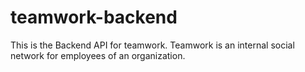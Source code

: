 # teamwork-backend
This is the Backend API for teamwork. Teamwork is an internal social network for employees of an organization. 
